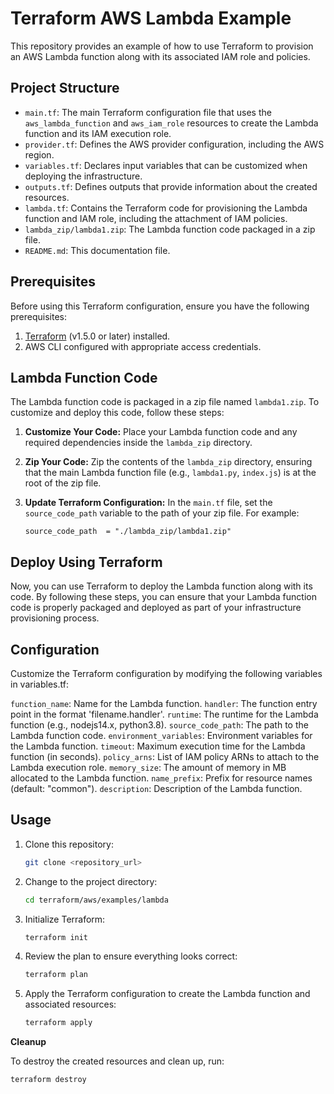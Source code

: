# Terraform AWS Lambda Example

This repository provides an example of how to use Terraform to provision an AWS Lambda function along with its associated IAM role and policies.

## Project Structure

- `main.tf`: The main Terraform configuration file that uses the `aws_lambda_function` and `aws_iam_role` resources to create the Lambda function and its IAM execution role.
- `provider.tf`: Defines the AWS provider configuration, including the AWS region.
- `variables.tf`: Declares input variables that can be customized when deploying the infrastructure.
- `outputs.tf`: Defines outputs that provide information about the created resources.
- `lambda.tf`: Contains the Terraform code for provisioning the Lambda function and IAM role, including the attachment of IAM policies.
- `lambda_zip/lambda1.zip`: The Lambda function code packaged in a zip file.
- `README.md`: This documentation file.

## Prerequisites

Before using this Terraform configuration, ensure you have the following prerequisites:

1. [Terraform](https://www.terraform.io/) (v1.5.0 or later) installed.
2. AWS CLI configured with appropriate access credentials.

## Lambda Function Code

The Lambda function code is packaged in a zip file named `lambda1.zip`. To customize and deploy this code, follow these steps:

1. **Customize Your Code:** Place your Lambda function code and any required dependencies inside the `lambda_zip` directory.

2. **Zip Your Code:** Zip the contents of the `lambda_zip` directory, ensuring that the main Lambda function file (e.g., `lambda1.py`, `index.js`) is at the root of the zip file.

3. **Update Terraform Configuration:** In the `main.tf` file, set the `source_code_path` variable to the path of your zip file. For example:

   ```hcl
   source_code_path  = "./lambda_zip/lambda1.zip" 
   ```
## Deploy Using Terraform

Now, you can use Terraform to deploy the Lambda function along with its code.
By following these steps, you can ensure that your Lambda function code is properly packaged and deployed as part of your infrastructure provisioning process.

## Configuration

Customize the Terraform configuration by modifying the following variables in variables.tf:

`function_name`: Name for the Lambda function.
`handler`: The function entry point in the format 'filename.handler'.
`runtime`: The runtime for the Lambda function (e.g., nodejs14.x, python3.8).
`source_code_path`: The path to the Lambda function code.
`environment_variables`: Environment variables for the Lambda function.
`timeout`: Maximum execution time for the Lambda function (in seconds).
`policy_arns`: List of IAM policy ARNs to attach to the Lambda execution role.
`memory_size`: The amount of memory in MB allocated to the Lambda function.
`name_prefix`: Prefix for resource names (default: "common").
`description`: Description of the Lambda function.

## Usage

1. Clone this repository:
   ```bash
   git clone <repository_url>
   ```
2. Change to the project directory:
   ```bash
   cd terraform/aws/examples/lambda
   ```
3. Initialize Terraform:
   ```bash
   terraform init
   ```
4. Review the plan to ensure everything looks correct:
   ```bash
   terraform plan
   ```
5. Apply the Terraform configuration to create the Lambda function and associated resources:
   ```bash
   terraform apply
   ```
   
**Cleanup**

To destroy the created resources and clean up, run:

```bash
terraform destroy
```

